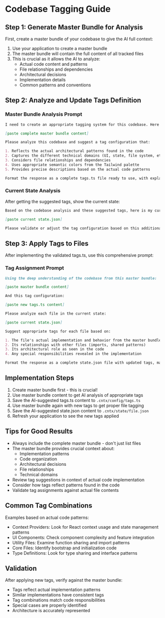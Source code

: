 # Codebase Tagging Guide

## Step 1: Generate Master Bundle for Analysis

First, create a master bundle of your codebase to give the AI full context:

1. Use your application to create a master bundle
2. The master bundle will contain the full content of all tracked files
3. This is crucial as it allows the AI to analyze:
   - Actual code content and patterns
   - File relationships and dependencies
   - Architectural decisions
   - Implementation details
   - Common patterns and conventions

## Step 2: Analyze and Update Tags Definition

### Master Bundle Analysis Prompt

```markdown
I need to create an appropriate tagging system for this codebase. Here is the complete master bundle containing all source code:

[paste complete master bundle content]

Please analyze this codebase and suggest a tag configuration that:

1. Reflects the actual architectural patterns found in the code
2. Captures the different technical domains (UI, state, file system, etc.)
3. Considers file relationships and dependencies
4. Uses appropriate semantic colors from the Tailwind palette
5. Provides precise descriptions based on the actual code patterns

Format the response as a complete tags.ts file ready to use, with explanations for why each tag was chosen based on the code analysis.
```

### Current State Analysis

After getting the suggested tags, show the current state:

```markdown
Based on the codebase analysis and these suggested tags, here is my current state:

[paste current state.json]

Please validate or adjust the tag configuration based on this additional context.
```

## Step 3: Apply Tags to Files

After implementing the validated tags.ts, use this comprehensive prompt:

### Tag Assignment Prompt

```markdown
Using the deep understanding of the codebase from this master bundle:

[paste master bundle content]

And this tag configuration:

[paste new tags.ts content]

Please analyze each file in the current state:

[paste current state.json]

Suggest appropriate tags for each file based on:

1. The file's actual implementation and behavior from the master bundle
2. Its relationships with other files (imports, shared patterns)
3. Its architectural role as seen in the code
4. Any special responsibilities revealed in the implementation

Format the response as a complete state.json file with updated tags, maintaining all other existing properties.
```

## Implementation Steps

1. Create master bundle first - this is crucial!
2. Use master bundle content to get AI analysis of appropriate tags
3. Save the AI-suggested tags.ts content to `.cntx/config/tags.ts`
4. Use master bundle again with new tags to get proper file tagging
5. Save the AI-suggested state.json content to `.cntx/state/file.json`
6. Refresh your application to see the new tags applied

## Tips for Good Results

- Always include the complete master bundle - don't just list files
- The master bundle provides crucial context about:
  - Implementation patterns
  - Code organization
  - Architectural decisions
  - File relationships
  - Technical domains
- Review tag suggestions in context of actual code implementation
- Consider how tags reflect patterns found in the code
- Validate tag assignments against actual file contents

## Common Tag Combinations

Examples based on actual code patterns:

- Context Providers: Look for React context usage and state management patterns
- UI Components: Check component complexity and feature integration
- Utility Files: Examine function sharing and import patterns
- Core Files: Identify bootstrap and initialization code
- Type Definitions: Look for type sharing and interface patterns

## Validation

After applying new tags, verify against the master bundle:

- Tags reflect actual implementation patterns
- Similar implementations have consistent tags
- Tag combinations match code responsibilities
- Special cases are properly identified
- Architecture is accurately represented
